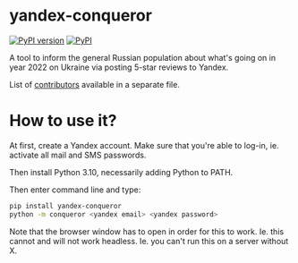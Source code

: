 yandex-conqueror
================
[![PyPI version](https://badge.fury.io/py/yandex-conqueror.svg)](https://badge.fury.io/py/yandex-conqueror)
[![PyPI](https://img.shields.io/pypi/implementation/yandex-conqueror.svg)](https://pypi.python.org/pypi/yandex-conqueror)

A tool to inform the general Russian population about what's going on in year 2022 on Ukraine via
posting 5-star reviews to Yandex.

List of [contributors](https://git.dms-serwis.com.pl/yandex-conqueror/conqueror/-/blob/main/CONTRIBUTORS.md) available in a separate file.

How to use it?
==============

At first, create a Yandex account. Make sure that you're able to log-in, ie. activate all mail and SMS passwords.

Then install Python 3.10, necessarily adding Python to PATH.

Then enter command line and type:

```bash
pip install yandex-conqueror
python -m conqueror <yandex email> <yandex password>
```

Note that the browser window has to open in order for this to work. Ie. this cannot and will not work
headless. Ie. you can't run this on a server without X.